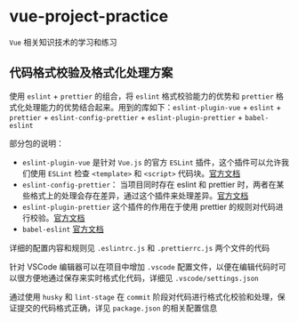 # vue-project-practice

`Vue` 相关知识技术的学习和练习

## 代码格式校验及格式化处理方案
使用 `eslint` + `prettier` 的组合，将 `eslint` 格式校验能力的优势和 `prettier` 格式化处理能力的优势结合起来。用到的库如下：`eslint-plugin-vue` + `eslint` + `prettier` + `eslint-config-prettier` + `eslint-plugin-prettier` + `babel-eslint`

  部分包的说明：
  - `eslint-plugin-vue` 是针对 `Vue.js` 的官方 `ESLint` 插件，这个插件可以允许我们使用 `ESLint` 检查 `<template>` 和 `<script>` 代码块。[官方文档](https://eslint.vuejs.org/)
  - `eslint-config-prettier`： 当项目同时存在 eslint 和 prettier 时，两者在某些格式上的处理会存在差异，通过这个插件来处理差异。[官方文档](https://github.com/prettier/eslint-config-prettier/)
  - `eslint-plugin-prettier` 这个插件的作用在于使用 prettier 的规则对代码进行校验。[官方文档](https://github.com/prettier/eslint-plugin-prettier)
  - `babel-eslint` [官方文档](https://github.com/babel/babel-eslint)

详细的配置内容和规则见 `.eslintrc.js` 和 `.prettierrc.js` 两个文件的代码

针对 VSCode 编辑器可以在项目中增加 `.vscode` 配置文件，以便在编辑代码时可以很方便地通过保存来实时格式化代码，详细见 `.vscode/settings.json`

通过使用 `husky` 和 `lint-stage` 在 `commit` 阶段对代码进行格式化校验和处理，保证提交的代码格式正确，详见 `package.json` 的相关配置信息